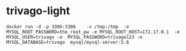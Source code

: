 # trivago-light


    docker run -d -p 3306:3306    -v /tmp:/tmp  -e MYSQL_ROOT_PASSWORD=the_root_pw -e MYSQL_ROOT_HOST=172.17.0.1  -e MYSQL_USER=trivago -e  MYSQL_PASSWORD=trivago123 -e MYSQL_DATABASE=trivago  mysql/mysql-server:5.6